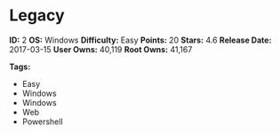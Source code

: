 # Legacy

**ID:** 2
**OS:** Windows
**Difficulty:** Easy
**Points:** 20
**Stars:** 4.6
**Release Date:** 2017-03-15
**User Owns:** 40,119
**Root Owns:** 41,167

**Tags:**
- Easy
- Windows
- Windows
- Web
- Powershell

